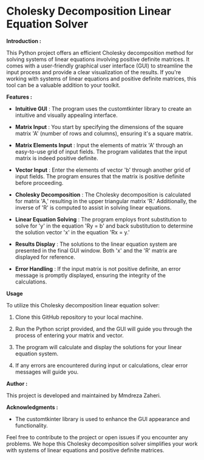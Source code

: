 # **Cholesky Decomposition Linear Equation Solver**

**Introduction :**

This Python project offers an efficient Cholesky decomposition method for solving systems of linear equations involving positive definite matrices. It comes with a user-friendly graphical user interface (GUI) to streamline the input process and provide a clear visualization of the results. If you're working with systems of linear equations and positive definite matrices, this tool can be a valuable addition to your toolkit.

**Features :**

- **Intuitive GUI** :  The program uses the customtkinter library to create an intuitive and visually appealing interface.

- **Matrix Input** :  You start by specifying the dimensions of the square matrix 'A' (number of rows and columns), ensuring it's a square matrix.

- **Matrix Elements Input** : Input the elements of matrix 'A' through an easy-to-use grid of input fields. The program validates that the input matrix is indeed positive definite.

- **Vector Input** : Enter the elements of vector 'b' through another grid of input fields. The program ensures that the matrix is positive definite before proceeding.

- **Cholesky Decomposition** : The Cholesky decomposition is calculated for matrix 'A,' resulting in the upper triangular matrix 'R.' Additionally, the inverse of 'R' is computed to assist in solving linear equations.

- **Linear Equation Solving** : The program employs front substitution to solve for 'y' in the equation 'Ry = b' and back substitution to determine the solution vector 'x' in the equation 'Rx = y.'

- **Results Display** : The solutions to the linear equation system are presented in the final GUI window. Both 'x' and the 'R' matrix are displayed for reference.

- **Error Handling** : If the input matrix is not positive definite, an error message is promptly displayed, ensuring the integrity of the calculations.

**Usage**

To utilize this Cholesky decomposition linear equation solver:

1. Clone this GitHub repository to your local machine.

2. Run the Python script provided, and the GUI will guide you through the process of entering your matrix and vector.

3. The program will calculate and display the solutions for your linear equation system.

4. If any errors are encountered during input or calculations, clear error messages will guide you.

**Author :**

This project is developed and maintained by Mmdreza Zaheri.


**Acknowledgments :**

- The customtkinter library is used to enhance the GUI appearance and functionality.

Feel free to contribute to the project or open issues if you encounter any problems. We hope this Cholesky decomposition solver simplifies your work with systems of linear equations and positive definite matrices.
